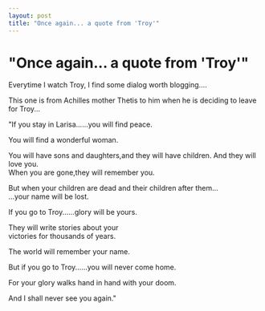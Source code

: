 ```yaml
---
layout: post
title: "Once again... a quote from 'Troy'"
---
```

"Once again... a quote from 'Troy'"
===
Everytime I watch Troy, I find some dialog worth blogging....  
  
This one is from Achilles mother Thetis to him when he is deciding to leave for Troy...  
  
"If you stay in Larisa......you will find peace.  
  
You will find a wonderful woman.  
  
You will have sons and daughters,and they will have children. And they will love you.  
When you are gone,they will remember you.  
  
But when your children are dead and their children after them...  
...your name will be lost.  
  
  
  
If you go to Troy......glory will be yours.  
  
They will write stories about your  
victories for thousands of years.  
  
The world will remember your name.  
  
But if you go to Troy......you will never come home.  
  
For your glory walks hand in hand with your doom.  
  
And I shall never see you again."
